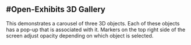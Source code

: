 #Open-Exhibits 3D Gallery
---
This demonstrates a carousel of three 3D objects. Each of these objects has a pop-up that is associated with it. Markers on the top right side of the screen adjust opacity depending on which object is selected.